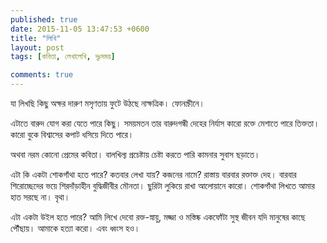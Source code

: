 ```yaml
---
published: true
date: 2015-11-05 13:47:53 +0600
title: "লিখি"
layout: post
tags: [কবিতা, লেখালেখি, দুঃসময়]

comments: true
---
```

যা লিখছি
কিছু অক্ষর দারুণ মসৃণতায়
ফুটে উঠছে নাক্ষত্রিক।
ফোনস্ক্রীনে।

এটাতে বারুদ যোগ করা যেতে পারে কিছু।
সময়মতন তার বারুদগন্ধী দেহের নির্যাস
কারো রক্তে মেশাতে পারে তিক্ততা।
কারো বুকে বিশ্বাসের কপাট ধসিয়ে দিতে পারে।

অথবা নরম কোনো প্রেমের কবিতা।
বালখিল্য প্রচেষ্টায় চেষ্টা করতে পারি
কামনার সুবাস ছড়াতে।

এটা কি একটা শোকগাঁথা হতে পারে?
কতবার লেখা যায়? কজনের নামে?
রাস্তায় বারবার রক্তাক্ত দেহ।
বারবার শিরোচ্ছেদের ভয়ে
শিরদাঁড়াহীন বুদ্ধিজীবীর মৌনতা।
ছুরিটা লুকিয়ে রাখা আলোয়ানে কারো।
শোকগাঁথা লিখতে আমার হাত সরছে না।
বৃথা।

এটা একটা উইল হতে পারে?
আমি লিখে দেবো রক্ত-স্নায়ু, মজ্জা ও মস্তিষ্ক
একফোঁটা সুস্থ জীবন যদি মানুষের কাছে পৌঁছায়।
আমাকে হত্যা করো।
এবং ধ্বংস হও।
